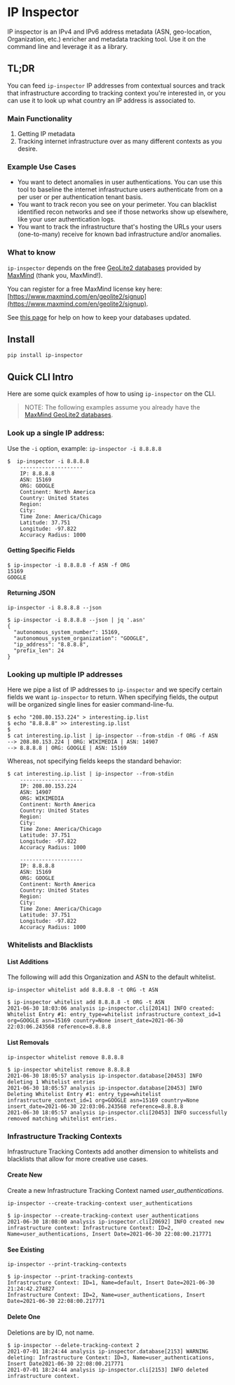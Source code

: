 # IP Inspector

IP inspector is an IPv4 and IPv6 address metadata (ASN, geo-location, Organization, etc.) enricher and metadata tracking tool. Use it on the command line and leverage it as a library.

## TL;DR

You can feed `ip-inspector` IP addresses from contextual sources and track that infrastructure according to tracking context you're interested in, or you can use it to look up what country an IP address is associated to.

### Main Functionality
  1. Getting IP metadata
  2. Tracking internet infrastructure over as many different contexts as you desire.

### Example Use Cases

- You want to detect anomalies in user authentications. You can use this tool to baseline the internet infrastructure users authenticate from on a per user or per authentication tenant basis.
- You want to track recon you see on your perimeter. You can blacklist identified recon networks and see if those networks show up elsewhere, like your user authentication logs.
- You want to track the infrastructure that's hosting the URLs your users (one-to-many) receive for known bad infrastructure and/or anomalies.

### What to know

`ip-inspector` depends on the free [GeoLite2 databases](https://dev.maxmind.com/geoip/geoip2/geolite2/) provided by [MaxMind](https://www.maxmind.com/en/home) (thank you, MaxMind!). 

You can register for a free MaxMind license key here: [https://www.maxmind.com/en/geolite2/signup](https://www.maxmind.com/en/geolite2/signup).

See [this page](docs/how-to/update-maxmind-databases.md) for help on how to keep your databases updated.

## Install

`pip install ip-inspector`

## Quick CLI Intro

Here are some quick examples of how to using `ip-inspector` on the CLI.

> NOTE: The following examples assume you already have the [MaxMind GeoLite2 databases](docs/how-to/update-maxmind-databases.md).

### Look up a single IP address:

Use the `-i` option, example: `ip-inspector -i 8.8.8.8`

```console
$  ip-inspector -i 8.8.8.8
	--------------------
	IP: 8.8.8.8
	ASN: 15169
	ORG: GOOGLE
	Continent: North America
	Country: United States
	Region: 
	City: 
	Time Zone: America/Chicago
	Latitude: 37.751
	Longitude: -97.822
	Accuracy Radius: 1000
```

#### Getting Specific Fields

```console
$ ip-inspector -i 8.8.8.8 -f ASN -f ORG
15169
GOOGLE
```

#### Returning JSON

`ip-inspector -i 8.8.8.8 --json`

```console
$ ip-inspector -i 8.8.8.8 --json | jq '.asn'
{
  "autonomous_system_number": 15169,
  "autonomous_system_organization": "GOOGLE",
  "ip_address": "8.8.8.8",
  "prefix_len": 24
}
```
### Looking up multiple IP addresses

Here we pipe a list of IP addresses to `ip-inspector` and we specify certain fields we want `ip-inspector` to return. When specifying fields, the output will be organized single lines for easier command-line-fu.

```console
$ echo "208.80.153.224" > interesting.ip.list
$ echo "8.8.8.8" >> interesting.ip.list 
$ 
$ cat interesting.ip.list | ip-inspector --from-stdin -f ORG -f ASN
--> 208.80.153.224 | ORG: WIKIMEDIA | ASN: 14907
--> 8.8.8.8 | ORG: GOOGLE | ASN: 15169
```

Whereas, not specifying fields keeps the standard behavior: 

```console
$ cat interesting.ip.list | ip-inspector --from-stdin 
	--------------------
	IP: 208.80.153.224
	ASN: 14907
	ORG: WIKIMEDIA
	Continent: North America
	Country: United States
	Region: 
	City: 
	Time Zone: America/Chicago
	Latitude: 37.751
	Longitude: -97.822
	Accuracy Radius: 1000

	--------------------
	IP: 8.8.8.8
	ASN: 15169
	ORG: GOOGLE
	Continent: North America
	Country: United States
	Region: 
	City: 
	Time Zone: America/Chicago
	Latitude: 37.751
	Longitude: -97.822
	Accuracy Radius: 1000
```

### Whitelists and Blacklists

#### List Additions

The following will add this Organization and ASN to the default whitelist.

`ip-inspector whitelist add 8.8.8.8 -t ORG -t ASN`

```console
$ ip-inspector whitelist add 8.8.8.8 -t ORG -t ASN
2021-06-30 18:03:06 analysis ip-inspector.cli[20141] INFO created: Whitelist Entry #1: entry_type=whitelist infrastructure_context_id=1 org=GOOGLE asn=15169 country=None insert_date=2021-06-30 22:03:06.243568 reference=8.8.8.8
```

#### List Removals

`ip-inspector whitelist remove 8.8.8.8`

```console
$ ip-inspector whitelist remove 8.8.8.8
2021-06-30 18:05:57 analysis ip-inspector.database[20453] INFO deleting 1 Whitelist entries
2021-06-30 18:05:57 analysis ip-inspector.database[20453] INFO Deleting Whitelist Entry #1: entry_type=whitelist infrastructure_context_id=1 org=GOOGLE asn=15169 country=None insert_date=2021-06-30 22:03:06.243568 reference=8.8.8.8 
2021-06-30 18:05:57 analysis ip-inspector.cli[20453] INFO successfully removed matching whitelist entries.
```

### Infrastructure Tracking Contexts

Infrastructure Tracking Contexts add another dimension to whitelists and blacklists that allow for more creative use cases.

#### Create New

Create a new Infrastructure Tracking Context named *user_authentications*.

`ip-inspector --create-tracking-context user_authentications`

```console
$ ip-inspector --create-tracking-context user_authentications
2021-06-30 18:08:00 analysis ip-inspector.cli[20692] INFO created new infrastructure context: Infrastructure Context: ID=2, Name=user_authentications, Insert Date=2021-06-30 22:08:00.217771
```

#### See Existing

`ip-inspector --print-tracking-contexts`

```console
$ ip-inspector --print-tracking-contexts
Infrastructure Context: ID=1, Name=default, Insert Date=2021-06-30 21:24:42.274827
Infrastructure Context: ID=2, Name=user_authentications, Insert Date=2021-06-30 22:08:00.217771
```

#### Delete One

Deletions are by ID, not name.

```console
$ ip-inspector --delete-tracking-context 2
2021-07-01 18:24:44 analysis ip-inspector.database[2153] WARNING deleting: Infrastructure Context: ID=3, Name=user_authentications, Insert Date2021-06-30 22:08:00.217771
2021-07-01 18:24:44 analysis ip-inspector.cli[2153] INFO deleted infrastructure context.
```

